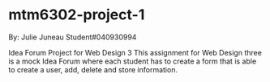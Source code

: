 # mtm6302-project-1 
By: Julie Juneau
Student#040930994


Idea Forum Project for Web Design 3
This assignment for Web Design three is a mock Idea Forum where each student has to create a form that is able to create a user, add, delete and store information.
